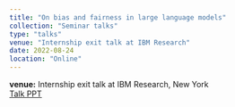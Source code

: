 ```yaml
---
title: "On bias and fairness in large language models"
collection: "Seminar talks"
type: "talks"
venue: "Internship exit talk at IBM Research"
date: 2022-08-24
location: "Online"
---
```

<b>venue:</b> Internship exit talk at IBM Research, New York<br>
<a href="/files/talks/2022/IBM_talks/IBM_exit_talk.pdf">Talk PPT</a>
